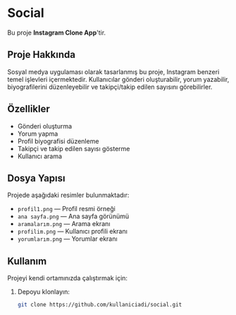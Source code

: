 # Social

Bu proje **Instagram Clone App**'tir.

## Proje Hakkında

Sosyal medya uygulaması olarak tasarlanmış bu proje, Instagram benzeri temel işlevleri içermektedir. Kullanıcılar gönderi oluşturabilir, yorum yazabilir, biyografilerini düzenleyebilir ve takipçi/takip edilen sayısını görebilirler.

## Özellikler

- Gönderi oluşturma
- Yorum yapma
- Profil biyografisi düzenleme
- Takipçi ve takip edilen sayısı gösterme
- Kullanıcı arama

## Dosya Yapısı

Projede aşağıdaki resimler bulunmaktadır:

- `profil1.png` — Profil resmi örneği
- `ana sayfa.png` — Ana sayfa görünümü
- `aramalarım.png` — Arama ekranı
- `profilim.png` — Kullanıcı profili ekranı
- `yorumlarım.png` — Yorumlar ekranı

## Kullanım

Projeyi kendi ortamınızda çalıştırmak için:

1. Depoyu klonlayın:
   ```bash
   git clone https://github.com/kullaniciadi/social.git
